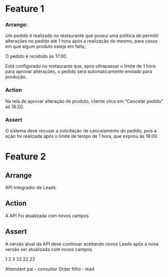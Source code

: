 # Feature 1

### Arrange:

Um pedido é realizado no restaurante que possui uma política de permitir alterações no pedido até 1 hora após a realização do mesmo, para casos em que algum produto esteja em falta;

O pedido é recebido às 17:00.

Está configurado no restaurante que, após ultrapassar o limite de 1 hora para aprovar alterações, o pedido será automaticamente enviado para produção.

### Action

Na tela de aprovar alteração de produto, cliente clica em “Cancelar pedido” as 18:20.

### Assert

O sistema deve recusar a solicitação de cancelamento do pedido, pois a ação foi realizada após o limite de tempo de 1 hora, que expirou às 18:00.

# Feature 2

## Arrange

API Integrador de Leads.​

## Action

A API Foi atualizada com novos campos

## Assert

A versão atual da API deve continuar aceitando novos Leads após a nova versão ser atualizada com novos campos.

1 2 3
22 22 22

Attendant pai - consultor
Order filho - lead
